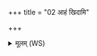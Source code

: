 +++
title = "02 आहं खिदामि"

+++
<details><summary>मूलम् (WS)</summary>

आहं खिदामि ते मनो राजाश्वः पृष्ट्यामिव ।  
रेष्मच्छिन्त्र यथा तृणं मयि ते वेष्टतां मनः ॥ २ ॥
</details>